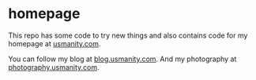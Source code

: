 homepage
========

This repo has some code to try new things and also
contains code for my homepage at [usmanity.com](http://www.usmanity.com).


You can follow my blog at [blog.usmanity.com](http://blog.usmanity.com). 
And my photography at [photography.usmanity.com](http://photography.usmanity.com).
